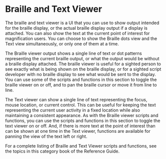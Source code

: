 # Braille and Text Viewer

The braille and text viewer is a UI that you can use to show output
intended for the braille display, or the actual braille display output
if a display is attached. You can also show the text at the current
point of interest for magnification users. You can choose to show the
Braille dots view and the Text view simultaneously, or only one of them
at a time.

The Braille viewer output shows a single line of text or dot patterns
representing the current braille output, or what the output would be
without a braille display attached. The braille viewer is useful for a
sighted person to see exactly what is being shown on the braille
display, or for a sighted script developer with no braille display to
see what would be sent to the display. You can use some of the scripts
and functions in this section to toggle the braille viewer on or off,
and to pan the braille cursor or move it from line to line.

The Text viewer can show a single line of text representing the focus,
mouse location, or current control. This can be useful for keeping the
text representing the current user activity in a fixed location while
also maintaining a consistent appearance. As with the Braille viewer
scripts and functions, you can use the scripts and functions in this
section to toggle the text viewer on or off. And, if there is more text
at the point of interest than can be shown at one time in the Text
viewer, functions are available for panning the view of the text left or
right.

For a complete listing of Braille and Text Viewer scripts and functions,
see the topics in this category book of the Reference Guide.
